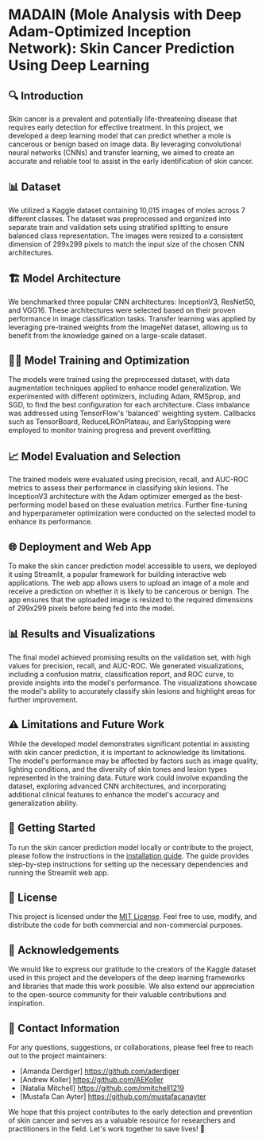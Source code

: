 # MADAIN (Mole Analysis with Deep Adam-Optimized Inception Network): Skin Cancer Prediction Using Deep Learning

## 🔍 Introduction
Skin cancer is a prevalent and potentially life-threatening disease that requires early detection for effective treatment. In this project, we developed a deep learning model that can predict whether a mole is cancerous or benign based on image data. By leveraging convolutional neural networks (CNNs) and transfer learning, we aimed to create an accurate and reliable tool to assist in the early identification of skin cancer.

## 📊 Dataset
We utilized a Kaggle dataset containing 10,015 images of moles across 7 different classes. The dataset was preprocessed and organized into separate train and validation sets using stratified splitting to ensure balanced class representation. The images were resized to a consistent dimension of 299x299 pixels to match the input size of the chosen CNN architectures.

## 🏗️ Model Architecture
We benchmarked three popular CNN architectures: InceptionV3, ResNet50, and VGG16. These architectures were selected based on their proven performance in image classification tasks. Transfer learning was applied by leveraging pre-trained weights from the ImageNet dataset, allowing us to benefit from the knowledge gained on a large-scale dataset.

## 🏋️‍♀️ Model Training and Optimization
The models were trained using the preprocessed dataset, with data augmentation techniques applied to enhance model generalization. We experimented with different optimizers, including Adam, RMSprop, and SGD, to find the best configuration for each architecture. Class imbalance was addressed using TensorFlow's 'balanced' weighting system. Callbacks such as TensorBoard, ReduceLROnPlateau, and EarlyStopping were employed to monitor training progress and prevent overfitting.

## 📈 Model Evaluation and Selection
The trained models were evaluated using precision, recall, and AUC-ROC metrics to assess their performance in classifying skin lesions. The InceptionV3 architecture with the Adam optimizer emerged as the best-performing model based on these evaluation metrics. Further fine-tuning and hyperparameter optimization were conducted on the selected model to enhance its performance.

## 🌐 Deployment and Web App
To make the skin cancer prediction model accessible to users, we deployed it using Streamlit, a popular framework for building interactive web applications. The web app allows users to upload an image of a mole and receive a prediction on whether it is likely to be cancerous or benign. The app ensures that the uploaded image is resized to the required dimensions of 299x299 pixels before being fed into the model.

## 📊 Results and Visualizations
The final model achieved promising results on the validation set, with high values for precision, recall, and AUC-ROC. We generated visualizations, including a confusion matrix, classification report, and ROC curve, to provide insights into the model's performance. The visualizations showcase the model's ability to accurately classify skin lesions and highlight areas for further improvement.

## ⚠️ Limitations and Future Work
While the developed model demonstrates significant potential in assisting with skin cancer prediction, it is important to acknowledge its limitations. The model's performance may be affected by factors such as image quality, lighting conditions, and the diversity of skin tones and lesion types represented in the training data. Future work could involve expanding the dataset, exploring advanced CNN architectures, and incorporating additional clinical features to enhance the model's accuracy and generalization ability.

## 🚀 Getting Started
To run the skin cancer prediction model locally or contribute to the project, please follow the instructions in the [installation guide](link-to-installation-guide). The guide provides step-by-step instructions for setting up the necessary dependencies and running the Streamlit web app.

## 📜 License
This project is licensed under the [MIT License](link-to-license-file). Feel free to use, modify, and distribute the code for both commercial and non-commercial purposes.

## 🙏 Acknowledgements
We would like to express our gratitude to the creators of the Kaggle dataset used in this project and the developers of the deep learning frameworks and libraries that made this work possible. We also extend our appreciation to the open-source community for their valuable contributions and inspiration.

## 📧 Contact Information
For any questions, suggestions, or collaborations, please feel free to reach out to the project maintainers:
- [Amanda Derdiger] https://github.com/aderdiger
- [Andrew Koller] https://github.com/AEKoller
- [Natalia Mitchell] https://github.com/nmitchell1219
- [Mustafa Can Ayter] https://github.com/mustafacanayter

We hope that this project contributes to the early detection and prevention of skin cancer and serves as a valuable resource for researchers and practitioners in the field. Let's work together to save lives! 💪
